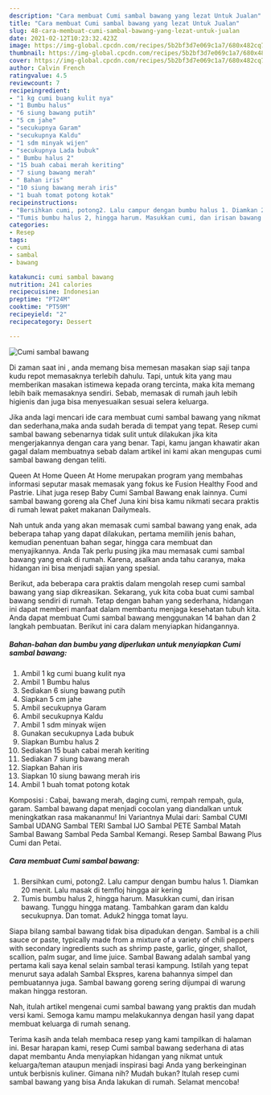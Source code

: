 ```yaml
---
description: "Cara membuat Cumi sambal bawang yang lezat Untuk Jualan"
title: "Cara membuat Cumi sambal bawang yang lezat Untuk Jualan"
slug: 48-cara-membuat-cumi-sambal-bawang-yang-lezat-untuk-jualan
date: 2021-02-12T10:23:32.423Z
image: https://img-global.cpcdn.com/recipes/5b2bf3d7e069c1a7/680x482cq70/cumi-sambal-bawang-foto-resep-utama.jpg
thumbnail: https://img-global.cpcdn.com/recipes/5b2bf3d7e069c1a7/680x482cq70/cumi-sambal-bawang-foto-resep-utama.jpg
cover: https://img-global.cpcdn.com/recipes/5b2bf3d7e069c1a7/680x482cq70/cumi-sambal-bawang-foto-resep-utama.jpg
author: Calvin French
ratingvalue: 4.5
reviewcount: 7
recipeingredient:
- "1 kg cumi buang kulit nya"
- "1 Bumbu halus"
- "6 siung bawang putih"
- "5 cm jahe"
- "secukupnya Garam"
- "secukupnya Kaldu"
- "1 sdm minyak wijen"
- "secukupnya Lada bubuk"
- " Bumbu halus 2"
- "15 buah cabai merah keriting"
- "7 siung bawang merah"
- " Bahan iris"
- "10 siung bawang merah iris"
- "1 buah tomat potong kotak"
recipeinstructions:
- "Bersihkan cumi, potong2. Lalu campur dengan bumbu halus 1. Diamkan 20 menit. Lalu masak di temfloj hingga air kering"
- "Tumis bumbu halus 2, hingga harum. Masukkan cumi, dan irisan bawang. Tunggu hingga matang. Tambahkan garam dan kaldu secukupnya. Dan tomat. Aduk2 hingga tomat layu."
categories:
- Resep
tags:
- cumi
- sambal
- bawang

katakunci: cumi sambal bawang 
nutrition: 241 calories
recipecuisine: Indonesian
preptime: "PT24M"
cooktime: "PT59M"
recipeyield: "2"
recipecategory: Dessert

---
```



![Cumi sambal bawang](https://img-global.cpcdn.com/recipes/5b2bf3d7e069c1a7/680x482cq70/cumi-sambal-bawang-foto-resep-utama.jpg)

Di zaman  saat ini , anda memang bisa memesan masakan siap saji tanpa kudu repot memasaknya terlebih dahulu. Tapi, untuk kita yang mau memberikan masakan istimewa kepada orang tercinta, maka kita memang lebih baik memasaknya sendiri. Sebab, memasak di rumah jauh lebih higienis dan juga bisa menyesuaikan sesuai selera keluarga.

Jika anda lagi mencari ide cara membuat cumi sambal bawang yang nikmat dan sederhana,maka anda sudah berada di tempat yang tepat. Resep cumi sambal bawang  sebenarnya tidak sulit untuk dilakukan jika kita mengerjakannya dengan cara yang benar. Tapi, kamu jangan khawatir akan gagal dalam membuatnya 
sebab dalam artikel ini kami akan mengupas cumi sambal bawang dengan teliti.  

Queen At Home Queen At Home merupakan program yang membahas informasi seputar masak memasak yang fokus ke Fusion Healthy Food and Pastrie. Lihat juga resep Baby Cumi Sambal Bawang enak lainnya. Cumi sambal bawang goreng ala Chef Juna kini bisa kamu nikmati secara praktis di rumah lewat paket makanan Dailymeals.

Nah untuk anda yang akan memasak cumi sambal bawang yang enak, ada beberapa tahap yang dapat dilakukan, pertama memilih jenis bahan, kemudian penentuan bahan segar, hingga cara membuat dan menyajikannya. Anda Tak perlu pusing jika mau memasak cumi sambal bawang yang enak di rumah. Karena, asalkan anda  tahu caranya, maka hidangan ini bisa menjadi sajian yang spesial.

Berikut, ada beberapa cara praktis  dalam mengolah resep cumi sambal bawang yang siap dikreasikan. Sekarang, yuk kita coba buat cumi sambal bawang sendiri di rumah. Tetap dengan bahan yang sederhana, hidangan ini dapat memberi manfaat dalam membantu menjaga kesehatan tubuh kita. Anda dapat membuat Cumi sambal bawang menggunakan 14 bahan dan 2 langkah pembuatan. Berikut ini cara dalam menyiapkan hidangannya.

<!--inarticleads1-->

##### Bahan-bahan dan bumbu yang diperlukan untuk menyiapkan Cumi sambal bawang:

1. Ambil 1 kg cumi buang kulit nya
1. Ambil 1 Bumbu halus
1. Sediakan 6 siung bawang putih
1. Siapkan 5 cm jahe
1. Ambil secukupnya Garam
1. Ambil secukupnya Kaldu
1. Ambil 1 sdm minyak wijen
1. Gunakan secukupnya Lada bubuk
1. Siapkan  Bumbu halus 2
1. Sediakan 15 buah cabai merah keriting
1. Sediakan 7 siung bawang merah
1. Siapkan  Bahan iris
1. Siapkan 10 siung bawang merah iris
1. Ambil 1 buah tomat potong kotak


Komposisi : Cabai, bawang merah, daging cumi, rempah rempah, gula, garam. Sambal bawang dapat menjadi cocolan yang diandalkan untuk meningkatkan rasa makananmu! Ini Variantnya Mulai dari: Sambal CUMI Sambal UDANG Sambal TERI Sambal IJO Sambal PETE Sambal Matah Sambal Bawang Sambal Peda Sambal Kemangi. Resep Sambal Bawang Plus Cumi dan Petai. 

<!--inarticleads2-->

##### Cara membuat Cumi sambal bawang:

1. Bersihkan cumi, potong2. Lalu campur dengan bumbu halus 1. Diamkan 20 menit. Lalu masak di temfloj hingga air kering
1. Tumis bumbu halus 2, hingga harum. Masukkan cumi, dan irisan bawang. Tunggu hingga matang. Tambahkan garam dan kaldu secukupnya. Dan tomat. Aduk2 hingga tomat layu.


Siapa bilang sambal bawang tidak bisa dipadukan dengan. Sambal is a chili sauce or paste, typically made from a mixture of a variety of chili peppers with secondary ingredients such as shrimp paste, garlic, ginger, shallot, scallion, palm sugar, and lime juice. Sambal Bawang adalah sambal yang pertama kali saya kenal selain sambal terasi kampung. Istilah yang tepat menurut saya adalah Sambal Ekspres, karena bahannya simpel dan pembuatannya juga. Sambal bawang goreng sering dijumpai di warung makan hingga restoran. 

Nah, itulah artikel mengenai  cumi sambal bawang  yang praktis dan mudah versi kami. Semoga kamu mampu melakukannya dengan hasil yang dapat membuat keluarga di rumah senang. 

Terima kasih anda telah membaca resep yang kami tampilkan di halaman ini. Besar harapan kami, resep  Cumi sambal bawang sederhana di atas dapat membantu Anda menyiapkan hidangan yang nikmat untuk keluarga/teman ataupun menjadi inspirasi bagi Anda yang berkeinginan untuk berbisnis kuliner. Gimana nih? Mudah bukan? Itulah resep cumi sambal bawang yang bisa Anda lakukan di rumah. Selamat mencoba!

